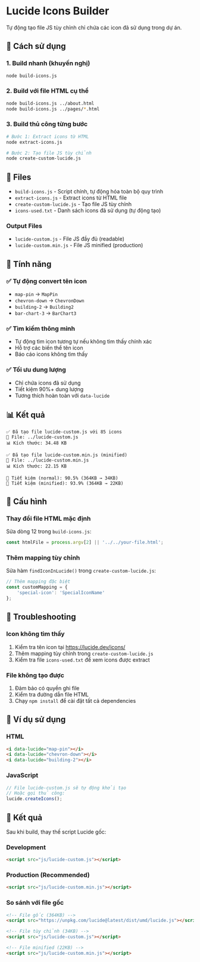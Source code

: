 # Lucide Icons Builder

Tự động tạo file JS tùy chỉnh chỉ chứa các icon đã sử dụng trong dự án.

## 🚀 Cách sử dụng

### 1. Build nhanh (khuyến nghị)
```bash
node build-icons.js
```

### 2. Build với file HTML cụ thể
```bash
node build-icons.js ../about.html
node build-icons.js ../pages/*.html
```

### 3. Build thủ công từng bước
```bash
# Bước 1: Extract icons từ HTML
node extract-icons.js

# Bước 2: Tạo file JS tùy chỉnh
node create-custom-lucide.js
```

## 📁 Files

- `build-icons.js` - Script chính, tự động hóa toàn bộ quy trình
- `extract-icons.js` - Extract icons từ HTML file
- `create-custom-lucide.js` - Tạo file JS tùy chỉnh
- `icons-used.txt` - Danh sách icons đã sử dụng (tự động tạo)

### Output Files
- `lucide-custom.js` - File JS đầy đủ (readable)
- `lucide-custom.min.js` - File JS minified (production)

## 🎯 Tính năng

### ✅ Tự động convert tên icon
- `map-pin` → `MapPin`
- `chevron-down` → `ChevronDown`
- `building-2` → `Building2`
- `bar-chart-3` → `BarChart3`

### ✅ Tìm kiếm thông minh
- Tự động tìm icon tương tự nếu không tìm thấy chính xác
- Hỗ trợ các biến thể tên icon
- Báo cáo icons không tìm thấy

### ✅ Tối ưu dung lượng
- Chỉ chứa icons đã sử dụng
- Tiết kiệm 90%+ dung lượng
- Tương thích hoàn toàn với `data-lucide`

## 📊 Kết quả

```
✅ Đã tạo file lucide-custom.js với 85 icons
📁 File: ../lucide-custom.js
📊 Kích thước: 34.48 KB

✅ Đã tạo file lucide-custom.min.js (minified)
📁 File: ../lucide-custom.min.js
📊 Kích thước: 22.15 KB

💾 Tiết kiệm (normal): 90.5% (364KB → 34KB)
💾 Tiết kiệm (minified): 93.9% (364KB → 22KB)
```

## 🔧 Cấu hình

### Thay đổi file HTML mặc định
Sửa dòng 12 trong `build-icons.js`:
```javascript
const htmlFile = process.argv[2] || '../../your-file.html';
```

### Thêm mapping tùy chỉnh
Sửa hàm `findIconInLucide()` trong `create-custom-lucide.js`:
```javascript
// Thêm mapping đặc biệt
const customMapping = {
    'special-icon': 'SpecialIconName'
};
```

## 🐛 Troubleshooting

### Icon không tìm thấy
1. Kiểm tra tên icon tại https://lucide.dev/icons/
2. Thêm mapping tùy chỉnh trong `create-custom-lucide.js`
3. Kiểm tra file `icons-used.txt` để xem icons được extract

### File không tạo được
1. Đảm bảo có quyền ghi file
2. Kiểm tra đường dẫn file HTML
3. Chạy `npm install` để cài đặt tất cả dependencies

## 📝 Ví dụ sử dụng

### HTML
```html
<i data-lucide="map-pin"></i>
<i data-lucide="chevron-down"></i>
<i data-lucide="building-2"></i>
```

### JavaScript
```javascript
// File lucide-custom.js sẽ tự động khởi tạo
// Hoặc gọi thủ công:
lucide.createIcons();
```

## 🎉 Kết quả

Sau khi build, thay thế script Lucide gốc:

### Development
```html
<script src="js/lucide-custom.js"></script>
```

### Production (Recommended)
```html
<script src="js/lucide-custom.min.js"></script>
```

### So sánh với file gốc
```html
<!-- File gốc (364KB) -->
<script src="https://unpkg.com/lucide@latest/dist/umd/lucide.js"></script>

<!-- File tùy chỉnh (34KB) -->
<script src="js/lucide-custom.js"></script>

<!-- File minified (22KB) -->
<script src="js/lucide-custom.min.js"></script>
```

